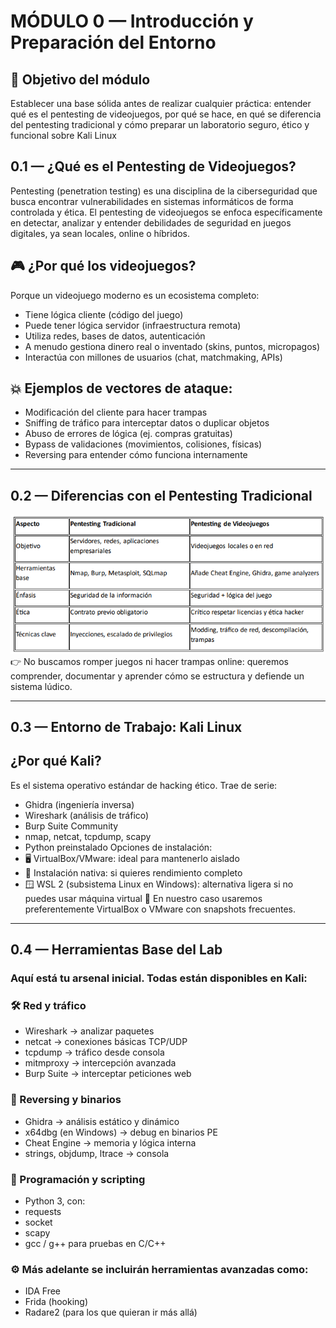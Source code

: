 # MÓDULO 0 — Introducción y Preparación del Entorno
## 🎯 Objetivo del módulo
Establecer una base sólida antes de realizar cualquier práctica: entender qué es el pentesting de videojuegos, por qué se hace, en qué se diferencia del pentesting tradicional y cómo preparar un laboratorio seguro, ético y funcional sobre Kali Linux

## 0.1 — ¿Qué es el Pentesting de Videojuegos?
Pentesting (penetration testing) es una disciplina de la ciberseguridad que busca encontrar vulnerabilidades en sistemas informáticos de forma controlada y ética.
El pentesting de videojuegos se enfoca específicamente en detectar, analizar y entender debilidades de seguridad en juegos digitales, ya sean locales, online o híbridos.

## 🎮 ¿Por qué los videojuegos?
Porque un videojuego moderno es un ecosistema completo:
-	Tiene lógica cliente (código del juego)
-	Puede tener lógica servidor (infraestructura remota)
-	Utiliza redes, bases de datos, autenticación
-	A menudo gestiona dinero real o inventado (skins, puntos, micropagos)
-	Interactúa con millones de usuarios (chat, matchmaking, APIs)

## 💥 Ejemplos de vectores de ataque:
-	Modificación del cliente para hacer trampas
-	Sniffing de tráfico para interceptar datos o duplicar objetos
-	Abuso de errores de lógica (ej. compras gratuitas)
-	Bypass de validaciones (movimientos, colisiones, físicas)
-	Reversing para entender cómo funciona internamente

---

## 0.2 — Diferencias con el Pentesting Tradicional

![Tabla 1](./capturas/1.png)
👉 No buscamos romper juegos ni hacer trampas online: queremos comprender, documentar y aprender cómo se estructura y defiende un sistema lúdico.

---

## 0.3 — Entorno de Trabajo: Kali Linux

## ¿Por qué Kali?

Es el sistema operativo estándar de hacking ético. Trae de serie:
-	Ghidra (ingeniería inversa)
-	Wireshark (análisis de tráfico)
-	Burp Suite Community
-	nmap, netcat, tcpdump, scapy
-	Python preinstalado
Opciones de instalación:
-	🖥️ VirtualBox/VMware: ideal para mantenerlo aislado
-	💾 Instalación nativa: si quieres rendimiento completo
-	🪟 WSL 2 (subsistema Linux en Windows): alternativa ligera si no puedes usar máquina virtual
📌 En nuestro caso usaremos preferentemente VirtualBox o VMware con snapshots frecuentes.

---

## 0.4 — Herramientas Base del Lab

### Aquí está tu arsenal inicial. Todas están disponibles en Kali:

### 🛠️ Red y tráfico
-	Wireshark → analizar paquetes
-	netcat → conexiones básicas TCP/UDP
-	tcpdump → tráfico desde consola
-	mitmproxy → intercepción avanzada
-	Burp Suite → interceptar peticiones web
### 🧠 Reversing y binarios
-	Ghidra → análisis estático y dinámico
-	x64dbg (en Windows) → debug en binarios PE
-	Cheat Engine → memoria y lógica interna
-	strings, objdump, ltrace → consola
### 🧪 Programación y scripting
-	Python 3, con:
  -	requests
  -	socket
  -	scapy
-	gcc / g++ para pruebas en C/C++
### ⚙️ Más adelante se incluirán herramientas avanzadas como:
-	IDA Free
-	Frida (hooking)
-	Radare2 (para los que quieran ir más allá)

